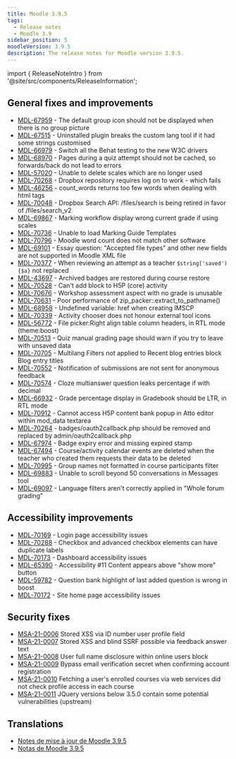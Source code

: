 ```yaml
---
title: Moodle 3.9.5
tags:
  - Release notes
  - Moodle 3.9
sidebar_position: 5
moodleVersion: 3.9.5
description: The release notes for Moodle version 3.9.5.
---
```


import { ReleaseNoteIntro } from '@site/src/components/ReleaseInformation';

<ReleaseNoteIntro releaseName={frontMatter.moodleVersion} />

## General fixes and improvements

- [MDL-67959](https://tracker.moodle.org/browse/MDL-67959) - The default group icon should not be displayed when there is no group picture
- [MDL-67515](https://tracker.moodle.org/browse/MDL-67515) - Uninstalled plugin breaks the custom lang tool if it had some strings customised
- [MDL-66979](https://tracker.moodle.org/browse/MDL-66979) - Switch all the Behat testing to the new W3C drivers
- [MDL-68970](https://tracker.moodle.org/browse/MDL-68970) - Pages during a quiz attempt should not be cached, so forwards/back do not lead to errors
- [MDL-57020](https://tracker.moodle.org/browse/MDL-57020) - Unable to delete scales which are no longer used
- [MDL-70268](https://tracker.moodle.org/browse/MDL-70268) - Dropbox repository requires log on to work - which fails
- [MDL-46256](https://tracker.moodle.org/browse/MDL-46256) - count_words returns too few words when dealing with html tags
- [MDL-70048](https://tracker.moodle.org/browse/MDL-70048) - Dropbox Search API: /files/search is being retired in favor of /files/search_v2
- [MDL-69867](https://tracker.moodle.org/browse/MDL-69867) - Marking workflow display wrong current grade if using scales
- [MDL-70736](https://tracker.moodle.org/browse/MDL-70736) - Unable to load Marking Guide Templates
- [MDL-70796](https://tracker.moodle.org/browse/MDL-70796) - Moodle word count does not match other software
- [MDL-69101](https://tracker.moodle.org/browse/MDL-69101) - Essay question: "Accepted file types" and other new fields are not supported in Moodle XML file
- [MDL-70377](https://tracker.moodle.org/browse/MDL-70377) - When reviewing an attempt as a teacher `$string['saved') {$a}` not replaced
- [MDL-43697](https://tracker.moodle.org/browse/MDL-43697) - Archived badges are restored during course restore
- [MDL-70528](https://tracker.moodle.org/browse/MDL-70528) - Can't add block to H5P (core) activity
- [MDL-70676](https://tracker.moodle.org/browse/MDL-70676) - Workshop assessment aspect with no grade is unusable
- [MDL-70631](https://tracker.moodle.org/browse/MDL-70631) - Poor performance of zip_packer::extract_to_pathname()
- [MDL-68958](https://tracker.moodle.org/browse/MDL-68958) - Undefined variable: href when creating IMSCP
- [MDL-70339](https://tracker.moodle.org/browse/MDL-70339) - Activity chooser does not honour external tool icons
- [MDL-56772](https://tracker.moodle.org/browse/MDL-56772) - File picker:Right align table column headers, in RTL mode (theme:boost)
- [MDL-70513](https://tracker.moodle.org/browse/MDL-70513) - Quiz manual grading page should warn if you try to leave with unsaved data
- [MDL-70705](https://tracker.moodle.org/browse/MDL-70705) - Multilang Filters not applied to Recent blog entries block Blog entry titles
- [MDL-70552](https://tracker.moodle.org/browse/MDL-70552) - Notification of submissions are not sent for anonymous feedback
- [MDL-70574](https://tracker.moodle.org/browse/MDL-70574) - Cloze multianswer question leaks percentage if with decimal
- [MDL-66932](https://tracker.moodle.org/browse/MDL-66932) - Grade percentage display in Gradebook should be LTR, in RTL mode
- [MDL-70912](https://tracker.moodle.org/browse/MDL-70912) - Cannot access H5P content bank popup in Atto editor within mod_data textarea
- [MDL-70264](https://tracker.moodle.org/browse/MDL-70264) - badges/oauth2callback.php should be removed and replaced by admin/oauth2callback.php
- [MDL-67974](https://tracker.moodle.org/browse/MDL-67974) - Badge expiry error and missing expired stamp
- [MDL-67494](https://tracker.moodle.org/browse/MDL-67494) - Course/activity calendar events are deleted when the teacher who created them requests their data to be deleted
- [MDL-70995](https://tracker.moodle.org/browse/MDL-70995) - Group names not formatted in course participants filter
- [MDL-69883](https://tracker.moodle.org/browse/MDL-69883) - Unable to scroll beyond 50 conversations in Messages tool
- [MDL-69097](https://tracker.moodle.org/browse/MDL-69097) - Language filters aren't correctly applied in "Whole forum grading"

## Accessibility improvements

- [MDL-70169](https://tracker.moodle.org/browse/MDL-70169) - Login page accessibility issues
- [MDL-70288](https://tracker.moodle.org/browse/MDL-70288) - Checkbox and advanced checkbox elements can have duplicate labels
- [MDL-70173](https://tracker.moodle.org/browse/MDL-70173) - Dashboard accessibility issues
- [MDL-65390](https://tracker.moodle.org/browse/MDL-65390) - Accessibility #11 Content appears above "show more" button
- [MDL-59782](https://tracker.moodle.org/browse/MDL-59782) - Question bank highlight of last added question is wrong in boost
- [MDL-70172](https://tracker.moodle.org/browse/MDL-70172) - Site home page accessibility issues

## Security fixes

- [MSA-21-0006](https://moodle.org/mod/forum/discuss.php?d=419650) Stored XSS via ID number user profile field
- [MSA-21-0007](https://moodle.org/mod/forum/discuss.php?d=419651) Stored XSS and blind SSRF possible via feedback answer text
- [MSA-21-0008](https://moodle.org/mod/forum/discuss.php?d=419652) User full name disclosure within online users block
- [MSA-21-0009](https://moodle.org/mod/forum/discuss.php?d=419653) Bypass email verification secret when confirming account registration
- [MSA-21-0010](https://moodle.org/mod/forum/discuss.php?d=419654) Fetching a user's enrolled courses via web services did not check profile access in each course
- [MSA-21-0011](https://moodle.org/mod/forum/discuss.php?d=419655) JQuery versions below 3.5.0 contain some potential vulnerabilities (upstream)

## Translations

- [Notes de mise à jour de Moodle 3.9.5](https://docs.moodle.org/fr/Notes_de_mise_à_jour_de_Moodle_3.9.5)
- [Notas de Moodle 3.9.5](https://docs.moodle.org/es/Notas_de_Moodle_3.9.5)
